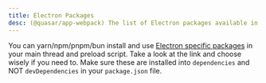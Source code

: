```yaml
---
title: Electron Packages
desc: (@quasar/app-webpack) The list of Electron packages available in a Quasar app.
---
```


You can yarn/npm/pnpm/bun install and use [Electron specific packages](https://zeke.github.io/electron.atom.io/userland/most_downloaded_packages) in your main thread and preload script. Take a look at the link and choose wisely if you need to. Make sure these are installed into `dependencies` and NOT `devDependencies` in your `package.json` file.
